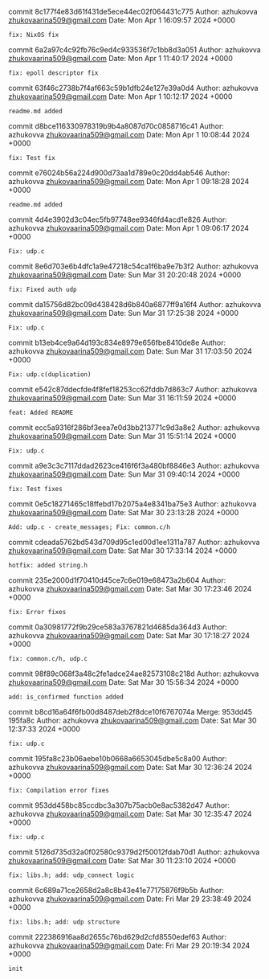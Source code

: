 commit 8c177f4e83d61f431de5ece44ec02f064431c775
Author: azhukovva <zhukovaarina509@gmail.com>
Date:   Mon Apr 1 16:09:57 2024 +0000

    fix: NixOS fix

commit 6a2a97c4c92fb76c9ed4c933536f7c1bb8d3a051
Author: azhukovva <zhukovaarina509@gmail.com>
Date:   Mon Apr 1 11:40:17 2024 +0000

    fix: epoll descriptor fix

commit 63f46c2738b7f4af663c59b1dfb24e127e39a0d4
Author: azhukovva <zhukovaarina509@gmail.com>
Date:   Mon Apr 1 10:12:17 2024 +0000

    readme.md added

commit d8bce116330978319b9b4a8087d70c0858716c41
Author: azhukovva <zhukovaarina509@gmail.com>
Date:   Mon Apr 1 10:08:44 2024 +0000

    fix: Test fix

commit e76024b56a224d900d73aa1d789e0c20dd4ab546
Author: azhukovva <zhukovaarina509@gmail.com>
Date:   Mon Apr 1 09:18:28 2024 +0000

    readme.md added

commit 4d4e3902d3c04ec5fb97748ee9346fd4acd1e826
Author: azhukovva <zhukovaarina509@gmail.com>
Date:   Mon Apr 1 09:06:17 2024 +0000

    Fix: udp.c

commit 8e6d703e6b4dfc1a9e47218c54ca1f6ba9e7b3f2
Author: azhukovva <zhukovaarina509@gmail.com>
Date:   Sun Mar 31 20:20:48 2024 +0000

    fix: Fixed auth udp

commit da15756d82bc09d438428d6b840a6877ff9a16f4
Author: azhukovva <zhukovaarina509@gmail.com>
Date:   Sun Mar 31 17:25:38 2024 +0000

    Fix: udp.c

commit b13eb4ce9a64d193c834e8979e656fbe8410de8e
Author: azhukovva <zhukovaarina509@gmail.com>
Date:   Sun Mar 31 17:03:50 2024 +0000

    Fix: udp.c(duplication)

commit e542c87ddecfde4f8fef18253cc62fddb7d863c7
Author: azhukovva <zhukovaarina509@gmail.com>
Date:   Sun Mar 31 16:11:59 2024 +0000

    feat: Added README

commit ecc5a9316f286bf3eea7e0d3bb213771c9d3a8e2
Author: azhukovva <zhukovaarina509@gmail.com>
Date:   Sun Mar 31 15:51:14 2024 +0000

    Fix: udp.c

commit a9e3c3c7117ddad2623ce416f6f3a480bf8846e3
Author: azhukovva <zhukovaarina509@gmail.com>
Date:   Sun Mar 31 09:40:14 2024 +0000

    fix: Test fixes

commit 0e5c18271465c18ffebd17b2075a4e8341ba75e3
Author: azhukovva <zhukovaarina509@gmail.com>
Date:   Sat Mar 30 23:13:28 2024 +0000

    Add: udp.c - create_messages; Fix: common.c/h

commit cdeada5762bd543d709d95c1ed00d1ee1311a787
Author: azhukovva <zhukovaarina509@gmail.com>
Date:   Sat Mar 30 17:33:14 2024 +0000

    hotfix: added string.h

commit 235e2000d1f70410d45ce7c6e019e68473a2b604
Author: azhukovva <zhukovaarina509@gmail.com>
Date:   Sat Mar 30 17:23:46 2024 +0000

    fix: Error fixes

commit 0a30981772f9b29ce583a3767821d4685da364d3
Author: azhukovva <zhukovaarina509@gmail.com>
Date:   Sat Mar 30 17:18:27 2024 +0000

    fix: common.c/h, udp.c

commit 98f89c068f3a48c2fe1adce24ae82573108c218d
Author: azhukovva <zhukovaarina509@gmail.com>
Date:   Sat Mar 30 15:56:34 2024 +0000

    add: is_confirmed function added

commit b8cd16a64f6fb00d8487deb2f8dce10f6767074a
Merge: 953dd45 195fa8c
Author: azhukovva <zhukovaarina509@gmail.com>
Date:   Sat Mar 30 12:37:33 2024 +0000

    fix: udp.c

commit 195fa8c23b06aebe10b0668a6653045dbe5c8a00
Author: azhukovva <zhukovaarina509@gmail.com>
Date:   Sat Mar 30 12:36:24 2024 +0000

    fix: Compilation error fixes

commit 953dd458bc85ccdbc3a307b75acb0e8ac5382d47
Author: azhukovva <zhukovaarina509@gmail.com>
Date:   Sat Mar 30 12:35:47 2024 +0000

    fix: udp.c

commit 5126d735d32a0f02580c9379d2f50012fdab70d1
Author: azhukovva <zhukovaarina509@gmail.com>
Date:   Sat Mar 30 11:23:10 2024 +0000

    fix: libs.h; add: udp_connect logic

commit 6c689a71ce2658d2a8c8b43e41e77175876f9b5b
Author: azhukovva <zhukovaarina509@gmail.com>
Date:   Fri Mar 29 23:38:49 2024 +0000

    fix: libs.h; add: udp structure

commit 222386916aa8d2655c76bd629d2cfd8550edef63
Author: azhukovva <zhukovaarina509@gmail.com>
Date:   Fri Mar 29 20:19:34 2024 +0000

    init
